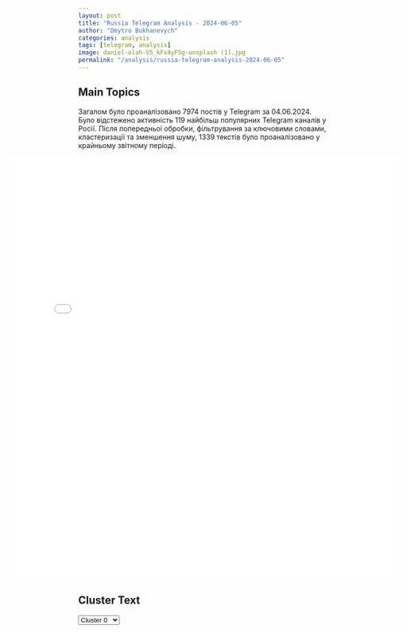 ```yaml
---
layout: post
title: "Russia Telegram Analysis - 2024-06-05"
author: "Dmytro Bukhanevych"
categories: analysis
tags: [telegram, analysis]
image: daniel-olah-VS_kFx4yF5g-unsplash (1).jpg
permalink: "/analysis/russia-telegram-analysis-2024-06-05"
---
```


<style>
    /* Adjusting iframe-container styles */
    .wide-iframe-container {
        width: calc(100% + 30vw);  /* Extending the width */
        margin-left: -15vw;       /* Negative margin to push to the left */
        overflow: hidden;         /* In case the iframe content spills over */
    }

    .wide-iframe-container iframe {
        width: 100%;  /* Making the iframe take the full width of its container */
        border: none; /* Removing any borders from the iframe */
    }

    /* Toggle mechanism */
    .hidden {
        display: none;
    }
    
    .show-content-target:checked + .show-content {
        display: block;
    }
</style>

<h2>Main Topics</h2>
<p>Загалом було проаналізовано 7974 постів у Telegram за 04.06.2024. Було відстежено активність 119 найбільш популярних Telegram каналів у Росії. Після попередньої обробки, фільтрування за ключовими словами, кластеризації та зменшення шуму, 1339 текстів було проаналізовано у крайньому звітному періоді.</p>
<!-- Embedding Main Plotly Visualization -->
<div class="wide-iframe-container">
    <iframe src="{{site.baseurl}}/visualizations/2024-06-05/fig_topics_time.html" height="850"></iframe>
</div>


<h2>Cluster Text</h2>

<!-- Dropdown to select a cluster -->
<select id="clusterSelector" onchange="displayClusterText()">
<option value="0">Cluster 0</option><option value="1">Cluster 1</option><option value="2">Cluster 2</option><option value="3">Cluster 3</option><option value="4">Cluster 4</option><option value="5">Cluster 5</option><option value="6">Cluster 6</option><option value="7">Cluster 7</option><option value="8">Cluster 8</option><option value="9">Cluster 9</option><option value="10">Cluster 10</option><option value="11">Cluster 11</option><option value="12">Cluster 12</option><option value="13">Cluster 13</option><option value="14">Cluster 14</option>
</select>

<!-- Display area for the selected cluster's text -->
<div id="clusterTextDisplay" class="hidden"></div>

<script type="text/javascript">
    var clusterDetails = {"0": "<b>Total Posts:</b> 126<br><b>Date:</b> 2024-06-04 17:45:32+00:00<br><b>Author:</b> rt_russian<br><b>Link:</b> https://t.me/s/rt_russian/203394<br><b>Subscribers:</b> 938579<br><b>Text:</b> \u0422\u0435\u043a\u0441\u0442: \u0421\u0435\u043a\u0440\u0435\u0442\u0430\u0440\u044c \u0421\u043e\u0432\u0431\u0435\u0437\u0430 \u0428\u043e\u0439\u0433\u0443 \u0431\u0443\u0434\u0435\u0442 \u043a\u043e\u043e\u0440\u0434\u0438\u043d\u0430\u0442\u043e\u0440\u043e\u043c \u0440\u0430\u0431\u043e\u0442\u044b \u0432 \u0441\u0444\u0435\u0440\u0435 \u041e\u041f\u041a \u2014 \u041f\u0443\u0442\u0438\u043d.\ud83d\udfe9 RT \u043d\u0430 \u0440\u0443\u0441\u0441\u043a\u043e\u043c. \u041f\u043e\u0434\u043f\u0438\u0448\u0438\u0441\u044c", "1": "<b>Total Posts:</b> 265<br><b>Date:</b> 2024-06-04 07:20:02+00:00<br><b>Author:</b> chtddd<br><b>Link:</b> https://t.me/s/chtddd/75506<br><b>Subscribers:</b> 454028<br><b>Text:</b> \u0422\u0435\u043a\u0441\u0442: \ud83e\udd26\u200d\u2642\ufe0f\u041c\u0430\u043a\u0430\u0440\u0435\u0432\u0438\u0447\u0430 \u043f\u0440\u043e\u0432\u0435\u0440\u044f\u044e\u0442 \u043d\u0430 \u00ab\u044d\u043a\u0441\u0442\u0440\u0435\u043c\u0438\u0437\u043c\u00bb \u043f\u043e\u0441\u043b\u0435 \u043f\u0440\u0430\u043d\u043a\u0430 \u0412\u043e\u0432\u0430\u043d\u0430 \u0438 \u041b\u0435\u043a\u0441\u0443\u0441\u0430. \u0421\u041a \u043d\u0430\u0447\u0430\u043b \u0434\u043e\u0441\u043b\u0435\u0434\u0441\u0442\u0432\u0435\u043d\u043d\u0443\u044e \u043f\u0440\u043e\u0432\u0435\u0440\u043a\u0443 \u043f\u043e \u0441\u0442\u0430\u0442\u044c\u0435 \u043e \u00ab\u043f\u0443\u0431\u043b\u0438\u0447\u043d\u044b\u0445 \u043f\u0440\u0438\u0437\u044b\u0432\u0430\u0445 \u043a \u044d\u043a\u0441\u0442\u0440\u0435\u043c\u0438\u0437\u043c\u0443\u00bb (\u0441\u0442. 280 \u0423\u041a), \u043f\u043e \u043a\u043e\u0442\u043e\u0440\u043e\u0439 \u0433\u0440\u043e\u0437\u0438\u0442 \u0434\u043e \u043f\u044f\u0442\u0438 \u043b\u0435\u0442 \u0442\u044e\u0440\u044c\u043c\u044b. \u0414\u043e\u043d\u043e\u0441 \u043d\u0430 \u041c\u0430\u043a\u0430\u0440\u0435\u0432\u0438\u0447\u0430 \u043d\u0430\u043a\u0430\u0442\u0430\u043b \u0433\u043b\u0430\u0432\u0430 \u00ab\u0412\u0435\u0442\u0435\u0440\u0430\u043d\u043e\u0432 \u0420\u043e\u0441\u0441\u0438\u0438\u00bb, \u0430 \u043f\u043e\u0432\u043e\u0434\u043e\u043c \u0441\u0442\u0430\u043b \u043f\u0440\u0430\u043d\u043a \u043f\u0440\u043e\u043a\u0440\u0435\u043c\u043b\u0451\u0432\u0441\u043a\u0438\u0445 \u0412\u043e\u0432\u0430\u043d\u0430 \u0438 \u041b\u0435\u043a\u0441\u0443\u0441\u0430. \u041e\u043d\u0438 \u043f\u043e\u0437\u0432\u043e\u043d\u0438\u043b\u0438 \u043b\u0438\u0434\u0435\u0440\u0443 \u00ab\u041c\u0430\u0448\u0438\u043d\u044b \u0432\u0440\u0435\u043c\u0435\u043d\u0438\u00bb \u043e\u0442 \u043b\u0438\u0446\u0430 \u0417\u0435\u043b\u0435\u043d\u0441\u043a\u043e\u0433\u043e. \u041c\u0443\u0437\u044b\u043a\u0430\u043d\u0442 \u0442\u0430\u043c \u043f\u043e\u043e\u0431\u0435\u0449\u0430\u043b \u0434\u0430\u0442\u044c \u043a\u043e\u043d\u0446\u0435\u0440\u0442 \u0432 \u041a\u0438\u0435\u0432\u0435, \u043f\u043e\u0436\u0435\u043b\u0430\u043b \u043f\u043e\u0431\u0435\u0434\u044b \u0423\u043a\u0440\u0430\u0438\u043d\u0435 \u0438 \u043e\u0442\u043c\u0435\u0442\u0438\u043b, \u0447\u0442\u043e \u0445\u043e\u0442\u044c \u0438 \u043d\u0435 \u0434\u043e\u043d\u0430\u0442\u0438\u0442 \u0412\u0421\u0423, \u043d\u043e \u043f\u043e\u043c\u043e\u0433\u0430\u0435\u0442 \u0443\u043a\u0440\u0430\u0438\u043d\u0446\u0430\u043c. \u0420\u0430\u043d\u0435\u0435 \u0434\u0435\u043f\u0443\u0442\u0430\u0442 \u041c\u0438\u043b\u043e\u043d\u043e\u0432 \u0432 \u044d\u0444\u0438\u0440\u0435 \u0444\u0435\u0434\u0435\u0440\u0430\u043b\u044c\u043d\u043e\u0433\u043e \u041d\u0422\u0412 \u043e\u0431\u0435\u0449\u0430\u043b \u043b\u0438\u0447\u043d\u043e \u00ab\u0443\u0431\u0438\u0442\u044c \u041c\u0430\u043a\u0430\u0440\u0435\u0432\u0438\u0447\u0430 \u043b\u0435\u0434\u043e\u0440\u0443\u0431\u043e\u043c\u00bb. \u0410\u0440\u0442\u0438\u0441\u0442 \u0441\u0435\u0439\u0447\u0430\u0441 \u043f\u043e\u0441\u0442\u043e\u044f\u043d\u043d\u043e \u0436\u0438\u0432\u0451\u0442 \u0432 \u0418\u0437\u0440\u0430\u0438\u043b\u0435.", "2": "<b>Total Posts:</b> 22<br><b>Date:</b> 2024-06-04 10:34:13+00:00<br><b>Author:</b> novosti_efir<br><b>Link:</b> https://t.me/s/novosti_efir/54524<br><b>Subscribers:</b> 3958684<br><b>Text:</b> \u0422\u0435\u043a\u0441\u0442: \u041d\u0410\u0422\u041e \u0441\u043e\u0437\u0434\u0430\u0435\u0442 \u043f\u043b\u0430\u043d \u043f\u0435\u0440\u0435\u0431\u0440\u043e\u0441\u043a\u0438 \u0432\u043e\u0439\u0441\u043a \u0421\u0428\u0410 \u043a \u0433\u0440\u0430\u043d\u0438\u0446\u0430\u043c \u0420\u043e\u0441\u0441\u0438\u0438 \u043d\u0430 \u0441\u043b\u0443\u0447\u0430\u0439 \u043a\u043e\u043d\u0444\u043b\u0438\u043a\u0442\u0430 \u0441 \u0420\u0424, \u2014 The Telegraph.\u0421\u043e\u0437\u0434\u0430\u0435\u0442\u0441\u044f \u043d\u0435\u0441\u043a\u043e\u043b\u044c\u043a\u043e \u0441\u0443\u0445\u043e\u043f\u0443\u0442\u043d\u044b\u0445 \u043a\u043e\u0440\u0438\u0434\u043e\u0440\u043e\u0432, \u043a\u043e\u0442\u043e\u0440\u044b\u0435 \u043f\u0440\u0438 \u043d\u0435\u043e\u0431\u0445\u043e\u0434\u0438\u043c\u043e\u0441\u0442\u0438 \u0437\u0430\u043c\u0435\u043d\u044f\u0442 \u043e\u0441\u043d\u043e\u0432\u043d\u043e\u0439, \u043f\u0440\u0435\u0434\u043f\u043e\u043b\u0430\u0433\u0430\u044e\u0449\u0438\u0439 \u0432\u044b\u0441\u0430\u0434\u043a\u0443 \u0430\u043c\u0435\u0440\u0438\u043a\u0430\u043d\u0441\u043a\u0438\u0445 \u0432\u043e\u0435\u043d\u043d\u044b\u0445 \u0432 \u043f\u043e\u0440\u0442\u0443 \u0420\u043e\u0442\u0442\u0435\u0440\u0434\u0430\u043c\u0430 \u0438 \u0438\u0445 \u043f\u0435\u0440\u0435\u0431\u0440\u043e\u0441\u043a\u0443 \u0432 \u041f\u043e\u043b\u044c\u0448\u0443 \u0447\u0435\u0440\u0435\u0437 \u0442\u0435\u0440\u0440\u0438\u0442\u043e\u0440\u0438\u044e \u041d\u0438\u0434\u0435\u0440\u043b\u0430\u043d\u0434\u043e\u0432 \u0438 \u0413\u0435\u0440\u043c\u0430\u043d\u0438\u0438 \u043f\u043e \u0436\u0435\u043b\u0435\u0437\u043d\u044b\u043c \u0434\u043e\u0440\u043e\u0433\u0430\u043c", "3": "<b>Total Posts:</b> 63<br><b>Date:</b> 2024-06-04 05:53:55+00:00<br><b>Author:</b> zhest_belgorod<br><b>Link:</b> https://t.me/s/zhest_belgorod/45261<br><b>Subscribers:</b> 683091<br><b>Text:</b> \u0422\u0435\u043a\u0441\u0442: \u2757\ufe0f\u0412 \u0441\u0435\u043b\u0435 \u042f\u0441\u043d\u044b\u0435 \u0417\u043e\u0440\u0438 \u0411\u0435\u043b\u0433\u043e\u0440\u043e\u0434\u0441\u043a\u043e\u0433\u043e \u0440\u0430\u0439\u043e\u043d\u0430 \u0412\u0421\u0423 \u0430\u0442\u0430\u043a\u043e\u0432\u0430\u043b\u0438 \u0441 \u043f\u043e\u043c\u043e\u0449\u044c\u044e \u0434\u0440\u043e\u043d\u0430-\u043a\u0430\u043c\u0438\u043a\u0430\u0434\u0437\u0435 \u043b\u0435\u0433\u043a\u043e\u0432\u043e\u0439 \u0430\u0432\u0442\u043e\u043c\u043e\u0431\u0438\u043b\u044c. \u00ab\u041f\u043e\u0441\u0442\u0440\u0430\u0434\u0430\u0432\u0448\u0438\u0445 \u043d\u0435\u0442, \u0432\u043e\u0434\u0438\u0442\u0435\u043b\u044f \u0432 \u043c\u043e\u043c\u0435\u043d\u0442 \u0430\u0442\u0430\u043a\u0438 \u0432\u043d\u0443\u0442\u0440\u0438 \u043d\u0435 \u0431\u044b\u043b\u043e. \u0412 \u0440\u0435\u0437\u0443\u043b\u044c\u0442\u0430\u0442\u0435 \u0432\u0437\u0440\u044b\u0432\u0430 \u0443 \u0442\u0440\u0430\u043d\u0441\u043f\u043e\u0440\u0442\u043d\u043e\u0433\u043e \u0441\u0440\u0435\u0434\u0441\u0442\u0432\u0430 \u0441\u0438\u043b\u044c\u043d\u043e \u043f\u043e\u0432\u0440\u0435\u0436\u0434\u0435\u043d\u0430 \u043f\u0435\u0440\u0435\u0434\u043d\u044f\u044f \u0447\u0430\u0441\u0442\u044c\u00bb, \u2014 \u0441\u043e\u043e\u0431\u0449\u0438\u043b \u0433\u0443\u0431\u0435\u0440\u043d\u0430\u0442\u043e\u0440.\ud83d\udd25 \u0416\u0435\u0441\u0442\u044c \u0411\u0435\u043b\u0433\u043e\u0440\u043e\u0434 - \u043f\u043e\u0434\u043f\u0438\u0441\u0430\u0442\u044c\u0441\u044f", "4": "<b>Total Posts:</b> 24<br><b>Date:</b> 2024-06-04 16:08:06+00:00<br><b>Author:</b> bbbreaking<br><b>Link:</b> https://t.me/s/bbbreaking/183146<br><b>Subscribers:</b> 1741712<br><b>Text:</b> \u0422\u0435\u043a\u0441\u0442: \u26a1\ufe0f\u0411\u0430\u0439\u0434\u0435\u043d \u0432\u0432\u043e\u0434\u0438\u0442 \u0437\u0430\u043f\u0440\u0435\u0442 \u043d\u0430 \u043f\u043e\u043b\u0443\u0447\u0435\u043d\u0438\u0435 \u043f\u043e\u043b\u0438\u0442\u0438\u0447\u0435\u0441\u043a\u043e\u0433\u043e \u0443\u0431\u0435\u0436\u0438\u0449\u0430 \u0432 \u0421\u0428\u0410 \u0434\u043b\u044f \u043c\u0438\u0433\u0440\u0430\u043d\u0442\u043e\u0432, \u043d\u0435\u0437\u0430\u043a\u043e\u043d\u043d\u043e \u043f\u0435\u0440\u0435\u0441\u0435\u043a\u0430\u044e\u0449\u0438\u0445 \u0433\u0440\u0430\u043d\u0438\u0446\u0443 \u0441 \u041c\u0435\u043a\u0441\u0438\u043a\u043e\u0439 \u2014 \u0437\u0430\u044f\u0432\u043b\u0435\u043d\u0438\u0435 \u0411\u0435\u043b\u043e\u0433\u043e \u0434\u043e\u043c\u0430", "5": "<b>Total Posts:</b> 333<br><b>Date:</b> 2024-06-04 20:04:01+00:00<br><b>Author:</b> mod_russia<br><b>Link:</b> https://t.me/s/mod_russia/39413<br><b>Subscribers:</b> 559739<br><b>Text:</b> \u0422\u0435\u043a\u0441\u0442: \ud83d\uddd3 \u0413\u043b\u0430\u0432\u043d\u043e\u0435 \u0437\u0430 \u0434\u0435\u043d\u044c\u25ab\ufe0f \u0420\u043e\u0441\u0441\u0438\u0439\u0441\u043a\u0438\u0435 \u0432\u043e\u0439\u0441\u043a\u0430 \u043f\u0440\u043e\u0434\u043e\u043b\u0436\u0430\u044e\u0442 \u0437\u0430\u043d\u0438\u043c\u0430\u0442\u044c \u0431\u043e\u043b\u0435\u0435 \u0432\u044b\u0433\u043e\u0434\u043d\u044b\u0435 \u0440\u0443\u0431\u0435\u0436\u0438 \u0438 \u043f\u0440\u043e\u0434\u0432\u0438\u0433\u0430\u0442\u044c\u0441\u044f \u0432 \u0433\u043b\u0443\u0431\u0438\u043d\u0443 \u043e\u0431\u043e\u0440\u043e\u043d\u044b \u043f\u0440\u043e\u0442\u0438\u0432\u043d\u0438\u043a\u0430. \u0417\u0430 \u0441\u0443\u0442\u043a\u0438 \u0412\u0421\u0423 \u043f\u043e\u0442\u0435\u0440\u044f\u043b\u0438 \u0432 \u0441\u043e\u0432\u043e\u043a\u0443\u043f\u043d\u043e\u0441\u0442\u0438 \u0434\u043e 1550 \u0432\u043e\u0435\u043d\u043d\u043e\u0441\u043b\u0443\u0436\u0430\u0449\u0438\u0445.\u25ab\ufe0f \u0412\u043e\u0435\u043d\u043d\u043e\u0441\u043b\u0443\u0436\u0430\u0449\u0438\u043c\u0438 \u0433\u0440\u0443\u043f\u043f\u0438\u0440\u043e\u0432\u043a\u0438 \u0432\u043e\u0439\u0441\u043a \u00ab\u0414\u043d\u0435\u043f\u0440\u00bb \u0441\u0431\u0438\u0442 \u0448\u0442\u0443\u0440\u043c\u043e\u0432\u0438\u043a \u0421\u0443-25 \u0432\u043e\u0437\u0434\u0443\u0448\u043d\u044b\u0445 \u0441\u0438\u043b \u0423\u043a\u0440\u0430\u0438\u043d\u044b. \u25ab\ufe0f \u041f\u0440\u0435\u0441\u0435\u0447\u0435\u043d\u044b \u043f\u043e\u043f\u044b\u0442\u043a\u0438 \u043a\u0438\u0435\u0432\u0441\u043a\u043e\u0433\u043e \u0440\u0435\u0436\u0438\u043c\u0430 \u0441\u043e\u0432\u0435\u0440\u0448\u0438\u0442\u044c \u0442\u0435\u0440\u0440\u043e\u0440\u0438\u0441\u0442\u0438\u0447\u0435\u0441\u043a\u0438\u0435 \u0430\u0442\u0430\u043a\u0438 \u043f\u043e \u043e\u0431\u044a\u0435\u043a\u0442\u0430\u043c \u043d\u0430 \u0442\u0435\u0440\u0440\u0438\u0442\u043e\u0440\u0438\u0438 \u0420\u043e\u0441\u0441\u0438\u0439\u0441\u043a\u043e\u0439 \u0424\u0435\u0434\u0435\u0440\u0430\u0446\u0438\u0438. \u25ab\ufe0f \u0420\u043e\u0441\u0441\u0438\u0439\u0441\u043a\u0438\u0435 \u0431\u043e\u0439\u0446\u044b \u0432\u043f\u0435\u0440\u0432\u044b\u0435 \u043f\u0440\u0438\u043c\u0435\u043d\u0438\u043b\u0438 \u043a\u043e\u043c\u043f\u043b\u0435\u043a\u0441-\u043a\u0430\u043c\u0438\u043a\u0430\u0434\u0437\u0435 \u00ab\u041b\u044f\u0433\u0443\u0448\u043a\u0430\u00bb \u043d\u0430 \u0410\u0432\u0434\u0435\u0435\u0432\u0441\u043a\u043e\u043c \u043d\u0430\u043f\u0440\u0430\u0432\u043b\u0435\u043d\u0438\u0438. \u25ab\ufe0f \u041e\u043f\u0443\u0431\u043b\u0438\u043a\u043e\u0432\u0430\u043d\u044b \u043a\u0430\u0434\u0440\u044b \u0431\u043e\u0435\u0432\u043e\u0439 \u0440\u0430\u0431\u043e\u0442\u044b \u044d\u043a\u0438\u043f\u0430\u0436\u0435\u0439 \u0421\u0443-34 \u0438 \u0411\u041c\u041f-3, \u0440\u0430\u0441\u0447\u0435\u0442\u043e\u0432 \u0431\u0435\u0440\u0435\u0433\u043e\u0432\u043e\u0433\u043e \u0440\u0430\u043a\u0435\u0442\u043d\u043e\u0433\u043e \u043a\u043e\u043c\u043f\u043b\u0435\u043a\u0441\u0430 \u00ab\u0411\u0430\u0441\u0442\u0438\u043e\u043d\u00bb, \u0417\u0420\u041a \u00ab\u0422\u043e\u0440-\u041c2\u00bb, \u0420\u0421\u0417\u041e \u00ab\u0413\u0440\u0430\u0434\u00bb, \u0437\u0435\u043d\u0438\u0442\u043d\u044b\u0445 \u0443\u0441\u0442\u0430\u043d\u043e\u0432\u043e\u043a \u0417\u0423-23-2, \u0430 \u0442\u0430\u043a\u0436\u0435 \u043e\u0440\u0443\u0434\u0438\u0439 \u00ab\u0413\u0438\u0430\u0446\u0438\u043d\u0442-\u0421\u00bb.\u25ab\ufe0f \u0420\u043e\u0441\u0441\u0438\u0439\u0441\u043a\u0438\u0435 \u0432\u043e\u0435\u043d\u043d\u043e\u0441\u043b\u0443\u0436\u0430\u0449\u0438\u0435 \u044d\u0432\u0430\u043a\u0443\u0438\u0440\u043e\u0432\u0430\u043b\u0438 \u0442\u0440\u043e\u0438\u0445 \u0436\u0438\u0442\u0435\u043b\u0435\u0439 \u0425\u0430\u0440\u044c\u043a\u043e\u0432\u0441\u043a\u043e\u0439 \u043e\u0431\u043b\u0430\u0441\u0442\u0438 \u0438\u0437-\u043f\u043e\u0434 \u043e\u0431\u0441\u0442\u0440\u0435\u043b\u043e\u0432 \u0443\u043a\u0440\u0430\u0438\u043d\u0441\u043a\u0438\u0445 \u043d\u0430\u0446\u0438\u043e\u043d\u0430\u043b\u0438\u0441\u0442\u043e\u0432. \ud83d\udcaa \u041d\u0430\u0448\u0435 \u0434\u0435\u043b\u043e \u043f\u0440\u0430\u0432\u043e\u0435. \u041f\u043e\u0431\u0435\u0434\u0430 \u0431\u0443\u0434\u0435\u0442 \u0437\u0430 \u043d\u0430\u043c\u0438!     #\u0418\u0442\u043e\u0433\u0438\u0414\u043d\u044f\ud83d\udd39 \u041c\u0438\u043d\u043e\u0431\u043e\u0440\u043e\u043d\u044b \u0420\u043e\u0441\u0441\u0438\u0438", "6": "<b>Total Posts:</b> 32<br><b>Date:</b> 2024-06-04 13:36:21+00:00<br><b>Author:</b> chtddd<br><b>Link:</b> https://t.me/s/chtddd/75522<br><b>Subscribers:</b> 454028<br><b>Text:</b> \u0422\u0435\u043a\u0441\u0442: \ud83d\ude44\u0412 \u0413\u0440\u0443\u0437\u0438\u0438 \u0445\u043e\u0442\u044f\u0442 \u0437\u0430\u043f\u0440\u0435\u0442\u0438\u0442\u044c \u00ab\u043f\u0440\u043e\u043f\u0430\u0433\u0430\u043d\u0434\u0443 \u041b\u0413\u0411\u0422\u00bb\u041f\u043e\u0441\u043b\u0435 \u0437\u0430\u043a\u043e\u043d\u0430 \u043e\u0431 \u00ab\u0438\u043d\u043e\u0430\u0433\u0435\u043d\u0442\u0430\u0445\u00bb \u043f\u0440\u0430\u0432\u044f\u0449\u0430\u044f \u043f\u0430\u0440\u0442\u0438\u044f \u00ab\u0413\u0440\u0443\u0437\u0438\u043d\u0441\u043a\u0430\u044f \u043c\u0435\u0447\u0442\u0430\u00bb \u043f\u0440\u043e\u0434\u043e\u043b\u0436\u0430\u0435\u0442 \u043a\u043e\u043f\u0438\u0440\u043e\u0432\u0430\u0442\u044c \u0440\u0435\u043f\u0440\u0435\u0441\u0441\u0438\u0432\u043d\u043e\u0435 \u0437\u0430\u043a\u043e\u043d\u043e\u0434\u0430\u0442\u0435\u043b\u044c\u0441\u0442\u0432\u043e \u0420\u0424. \u0412 \u043f\u0430\u0440\u043b\u0430\u043c\u0435\u043d\u0442 \u0441\u0442\u0440\u0430\u043d\u044b \u0432\u043d\u0435\u0441\u0435\u043d\u044b 19 \u0437\u0430\u043a\u043e\u043d\u043e\u043f\u0440\u043e\u0435\u043a\u0442\u043e\u0432, \u043d\u0430\u043f\u0440\u0430\u0432\u043b\u0435\u043d\u043d\u044b\u0435 \u043f\u0440\u043e\u0442\u0438\u0432 \u041b\u0413\u0411\u0422-\u043b\u044e\u0434\u0435\u0439, \u0441\u043e\u043e\u0431\u0449\u0438\u043b \u0441\u043f\u0438\u043a\u0435\u0440 \u0428\u0430\u043b\u0432\u0430 \u041f\u0430\u043f\u0443\u0430\u0448\u0432\u0438\u043b\u0438.\u041e\u043d\u0438 \u043f\u0440\u0435\u0434\u043f\u043e\u043b\u0430\u0433\u0430\u044e\u0442 \u0437\u0430\u043f\u0440\u0435\u0442 \u00ab\u043f\u0440\u043e\u043f\u0430\u0433\u0430\u043d\u0434\u044b \u043e\u0434\u043d\u043e\u043f\u043e\u043b\u044b\u0445 \u043e\u0442\u043d\u043e\u0448\u0435\u043d\u0438\u0439 \u0438 \u0438\u043d\u0446\u0435\u0441\u0442\u0430\u00bb, \u043f\u0440\u043e\u0432\u0435\u0434\u0435\u043d\u0438\u0435 \u041b\u0413\u0411\u0422-\u043c\u0430\u0440\u0448\u0435\u0439, \u0440\u0435\u0433\u0438\u0441\u0442\u0440\u0430\u0446\u0438\u044e \u043e\u0434\u043d\u043e\u043f\u043e\u043b\u044b\u0445 \u0431\u0440\u0430\u043a\u043e\u0432, \u0443\u0441\u044b\u043d\u043e\u0432\u043b\u0435\u043d\u0438\u0435 \u0434\u0435\u0442\u0435\u0439 \u043e\u0434\u043d\u043e\u043f\u043e\u043b\u044b\u043c\u0438 \u043f\u0430\u0440\u0430\u043c\u0438 \u0438 \u043e\u043f\u0435\u0440\u0430\u0446\u0438\u0438 \u043f\u043e \u0441\u043c\u0435\u043d\u0435 \u043f\u043e\u043b\u0430.\u041a\u0430\u0440\u0442\u0438\u043d\u043a\u0430: \u041b\u0435\u043d\u0442\u0430\u0447", "7": "<b>Total Posts:</b> 17<br><b>Date:</b> 2024-06-04 12:44:41+00:00<br><b>Author:</b> ostashkonews<br><b>Link:</b> https://t.me/s/OstashkoNews/138555<br><b>Subscribers:</b> 390404<br><b>Text:</b> \u0422\u0435\u043a\u0441\u0442: \ud83d\udc54 \u0411\u0430\u0439\u0434\u0435\u043d \u0434\u043e\u043f\u0443\u0441\u0442\u0438\u043b \u043f\u0440\u0438\u0432\u043b\u0435\u0447\u0435\u043d\u0438\u0435 \u0430\u043c\u0435\u0440\u0438\u043a\u0430\u043d\u0441\u043a\u0438\u0445 \u0432\u043e\u0435\u043d\u043d\u044b\u0445 \u043d\u0430 \u0422\u0430\u0439\u0432\u0430\u043d\u044c, \u0435\u0441\u043b\u0438 \u041a\u0438\u0442\u0430\u0439 \u043f\u0440\u0438\u043c\u0435\u043d\u0438\u0442 \u0441\u0438\u043b\u0443 \u043d\u0430 \u043e\u0441\u0442\u0440\u043e\u0432\u0435", "8": "<b>Total Posts:</b> 29<br><b>Date:</b> 2024-06-04 06:35:04+00:00<br><b>Author:</b> solovievlive<br><b>Link:</b> https://t.me/s/SolovievLive/261745<br><b>Subscribers:</b> 1337564<br><b>Text:</b> \u0422\u0435\u043a\u0441\u0442: \u00a9\ufe0f\u0417\u0435\u043b\u0435\u043d\u0441\u043a\u0438\u0439* \u0441 \u0435\u0433\u043e \u0437\u0430\u043f\u0430\u0434\u043d\u044b\u043c\u0438 \"\u0434\u0440\u0443\u0437\u044c\u044f\u043c\u0438\" \u043b\u0438\u0447\u043d\u043e \u043e\u0431\u0437\u0432\u0430\u043d\u0438\u0432\u0430\u043b\u0438 \u0438 \u0443\u043f\u0440\u0430\u0448\u0438\u0432\u0430\u043b\u0438 \u043b\u0438\u0434\u0435\u0440\u043e\u0432 \u0441\u0442\u0440\u0430\u043d \u0421\u041d\u0413 \u043f\u0440\u0438\u0435\u0445\u0430\u0442\u044c \u043d\u0430 \u043a\u043e\u043d\u0444\u0435\u0440\u0435\u043d\u0446\u0438\u044e \u0432 \u0428\u0432\u0435\u0439\u0446\u0430\u0440\u0438\u044e, \u043d\u043e \u0432\u0441\u0435 \u043e\u0442\u043a\u0430\u0437\u0430\u043b\u0438\u0441\u044c.\u0411\u043b\u0438\u0436\u0430\u0439\u0448\u0438\u0435 \u0441\u043e\u044e\u0437\u043d\u0438\u043a\u0438 \u0438 \u0434\u0440\u0443\u0437\u044c\u044f \u0420\u043e\u0441\u0441\u0438\u0438 \u0438\u0437 \u0421\u041d\u0413 \u043f\u0440\u0435\u043a\u0440\u0430\u0441\u043d\u043e \u043f\u043e\u043d\u0438\u043c\u0430\u044e\u0442 \u0441\u0443\u0442\u044c \u0434\u0430\u043d\u043d\u043e\u0439 \u043a\u043e\u043d\u0444\u0435\u0440\u0435\u043d\u0446\u0438\u0438 \u2014 \u043a \u043c\u0438\u0440\u0443 \u043e\u043d\u0430 \u043d\u0435 \u0438\u043c\u0435\u0435\u0442 \u043d\u0438\u043a\u0430\u043a\u043e\u0433\u043e \u043e\u0442\u043d\u043e\u0448\u0435\u043d\u0438\u044f.\u0417\u0430\u043c\u0433\u043b\u0430\u0432\u044b \u041c\u0418\u0414 \u0420\u0424 \u041c\u0438\u0445\u0430\u0438\u043b \u0413\u0430\u043b\u0443\u0437\u0438\u043d.*\u0431\u044b\u0432\u0448\u0438\u0439 \u043f\u0440\u0435\u0437\u0438\u0434\u0435\u043d\u0442 \u0423\u043a\u0440\u0430\u0438\u043d\u044b, \u043f\u0440\u0438\u0437\u043d\u0430\u043d \u043d\u0435\u043b\u0435\u0433\u0438\u0442\u0438\u043c\u043d\u044b\u043c \u0433\u043b\u0430\u0432\u043e\u0439 \u0433\u043e\u0441\u0443\u0434\u0430\u0440\u0441\u0442\u0432\u0430", "9": "<b>Total Posts:</b> 77<br><b>Date:</b> 2024-06-04 17:44:19+00:00<br><b>Author:</b> aleksandrsemchenko<br><b>Link:</b> https://t.me/s/AleksandrSemchenko/40707<br><b>Subscribers:</b> 322589<br><b>Text:</b> \u0422\u0435\u043a\u0441\u0442: \u0421\u0432\u043e\u0434\u043a\u0430 \u0441 \u0444\u0440\u043e\u043d\u0442\u0430 \u0437\u0430 4 \u043c\u0430\u044f\ud83d\udd3a\u0411\u043e\u0438 \u0432 \u0441\u0435\u043b\u0435 \u0421\u0442\u0430\u0440\u0438\u0446\u0430. \u041f\u043e\u0434 \u043a\u043e\u043d\u0442\u0440\u043e\u043b\u044c \u0440\u043e\u0441\u0441\u0438\u0439\u0441\u043a\u043e\u0439 \u0430\u0440\u043c\u0438\u0438 \u043f\u0435\u0440\u0435\u0448\u0451\u043b \u0446\u0435\u043d\u0442\u0440 \u0441\u0435\u043b\u0430. \u0422\u0430\u043a\u0436\u0435 \u0432\u0437\u044f\u0442\u044b \u043f\u043e\u0434 \u043a\u043e\u043d\u0442\u0440\u043e\u043b\u044c \u043d\u0435\u0441\u043a\u043e\u043b\u044c\u043a\u043e \u043b\u0435\u0441\u043e\u043f\u043e\u043b\u043e\u0441 \u0432 \u043e\u043a\u0440\u0435\u0441\u0442\u043d\u043e\u0441\u0442\u044f\u0445 \u0421\u0442\u0430\u0440\u0438\u0446\u044b.\ud83d\udd3a\u0412\u043e\u043b\u0447\u0430\u043d\u0441\u043a - \u0440\u043e\u0441\u0441\u0438\u0439\u0441\u043a\u0438\u0435 \u0432\u043e\u0439\u0441\u043a\u0430 \u043f\u0440\u043e\u0434\u0432\u0438\u043d\u0443\u043b\u0438\u0441\u044c \u043f\u043e \u0443\u043b \u0414\u0443\u0445\u043e\u0432\u043d\u043e\u0439. \u041f\u043e\u0434\u0440\u0430\u0437\u0434\u0435\u043b\u0435\u043d\u0438\u044f \u0442\u0435\u0440\u0440\u043e\u0440\u0438\u0441\u0442\u043e\u0432, \u043a\u043e\u0442\u043e\u0440\u044b\u0435 \u0432\u0447\u0435\u0440\u0430 \u043f\u044b\u0442\u0430\u043b\u0438\u0441\u044c \u0430\u0442\u0430\u043a\u043e\u0432\u0430\u0442\u044c \u043d\u0430 \u0441\u0435\u0432\u0435\u0440\u043d\u043e\u043c \u0431\u0435\u0440\u0435\u0433\u0443, \u0447\u0430\u0441\u0442\u0438\u0447\u043d\u043e \u0443\u043d\u0438\u0447\u0442\u043e\u0436\u0435\u043d\u044b, \u0447\u0430\u0441\u0442\u0438\u0447\u043d\u043e \u0440\u0430\u0441\u0441\u0435\u044f\u043d\u044b. \u0415\u0441\u0442\u044c \u043f\u043b\u0435\u043d\u043d\u044b\u0435.\ud83d\udd3a\u0412\u0421\u0423 \u043f\u043e\u0434 \u0443\u0434\u0430\u0440\u0430\u043c\u0438 \u0440\u043e\u0441\u0441\u0438\u0439\u0441\u043a\u0438\u0445 \u0432\u043e\u0439\u0441\u043a \u043e\u0442\u0441\u0442\u0443\u043f\u0438\u043b\u0438 \u043a \u0432\u043e\u0441\u0442\u043e\u0447\u043d\u044b\u043c \u043e\u043a\u0440\u0430\u0438\u043d\u0430\u043c \u0441\u0435\u043b\u0430 \u0420\u0430\u0437\u0434\u043e\u043b\u043e\u0432\u043a\u0430 (\u0441\u0435\u0432\u0435\u0440\u043d\u0435\u0435 \u0410\u0440\u0442\u0451\u043c\u043e\u0432\u0441\u043a\u0430).\ud83d\udd3a\u041d\u0430 \u041a\u0440\u0430\u0441\u043d\u043e\u0430\u0440\u043c\u0435\u0439\u0441\u043a\u043e\u043c \u043d\u0430\u043f\u0440\u0430\u0432\u043b\u0435\u043d\u0438\u0438 \u0430\u0440\u043c\u0438\u044f \u0420\u043e\u0441\u0441\u0438\u0438 \u0432\u044b\u0448\u043b\u0430 \u043d\u0430 \u0432\u043e\u0441\u0442\u043e\u0447\u043d\u044b\u0435 \u043e\u043a\u0440\u0430\u0438\u043d\u044b \u0441\u0435\u043b\u0430 \u0421\u043e\u043a\u043e\u043b.\u0420\u043e\u0441\u0441\u0438\u044f \u043f\u0440\u043e\u0432\u0435\u043b\u0430 \u0441\u0435\u0440\u0438\u044e \u0443\u0441\u043f\u0435\u0448\u043d\u044b\u0445 \u0430\u0442\u0430\u043a \u043f\u0440\u0438 \u043f\u043e\u043c\u043e\u0449\u0438 \u0431\u0440\u043e\u043d\u0435\u0442\u0435\u0445\u043d\u0438\u043a\u0438 \u0432 \u0440\u0430\u0439\u043e\u043d\u0435 \u041f\u0430\u0440\u0430\u0441\u043a\u043e\u0432\u0438\u0435\u0432\u043a\u0438 \u043d\u0430 \u041a\u0443\u0440\u0430\u0445\u043e\u0432\u0441\u043a\u043e\u043c \u043d\u0430\u043f\u0440\u0430\u0432\u043b\u0435\u043d\u0438\u0438. \u0412\u0421\u0423 \u0432\u044b\u0432\u0435\u043b\u0438 \u0441\u0432\u043e\u0439 \u0433\u0430\u0440\u043d\u0438\u0437\u043e\u043d \u0432  \u0441\u0435\u043b\u043e \u041a\u043e\u043d\u0441\u0442\u0430\u043d\u0442\u0438\u043d\u043e\u0432\u043a\u0430.\ud83d\udd3a\u0414\u043d\u0435\u043f\u0440\u043e\u043f\u0435\u0442\u0440\u043e\u0432\u0441\u043a \u0443\u0442\u0440\u043e\u043c \u043f\u0440\u0438\u043d\u044f\u043b \u0434\u0432\u0435 \u0440\u0430\u043a\u0435\u0442\u044b \u0418\u0441\u043a\u0430\u043d\u0434\u0435\u0440-\u041c. \u0423\u043d\u0438\u0447\u0442\u043e\u0436\u0435\u043d\u0430 \u0441\u0442\u043e\u044f\u043d\u043a\u0430 \u0431\u0440\u043e\u043d\u0435\u0442\u0435\u0445\u043d\u0438\u043a\u0438.\ud83d\ude80https://rutube.ru/video/d66591b1bcf03f4bc96ce2a0cd2f02b1/?r=a", "10": "<b>Total Posts:</b> 16<br><b>Date:</b> 2024-06-04 10:33:13+00:00<br><b>Author:</b> ru2ch<br><b>Link:</b> https://t.me/s/ru2ch/113928<br><b>Subscribers:</b> 509782<br><b>Text:</b> \u0422\u0435\u043a\u0441\u0442: \u2757\ufe0f\u041f\u0443\u0442\u0438\u043d \u043f\u0440\u0435\u0434\u043b\u043e\u0436\u0438\u043b \u0432\u0438\u0446\u0435-\u0441\u043f\u0438\u043a\u0435\u0440\u0443 \u0421\u043e\u0432\u0444\u0435\u0434\u0430 \u0410\u043d\u0434\u0440\u0435\u044e \u0422\u0443\u0440\u0447\u0430\u043a\u0443 \u0432\u043e\u0437\u0433\u043b\u0430\u0432\u0438\u0442\u044c \u0440\u0435\u0441\u043f\u0443\u0431\u043b\u0438\u043a\u0443 \u0410\u043b\u0442\u0430\u0439", "11": "<b>Total Posts:</b> 22<br><b>Date:</b> 2024-06-04 14:05:08+00:00<br><b>Author:</b> bbcrussian<br><b>Link:</b> https://t.me/s/bbcrussian/66038<br><b>Subscribers:</b> 385533<br><b>Text:</b> \u0422\u0435\u043a\u0441\u0442: \u0410\u043c\u0435\u0440\u0438\u043a\u0430\u043d\u0441\u043a\u0438\u0439 \u043f\u0440\u0435\u0437\u0438\u0434\u0435\u043d\u0442 \u0414\u0436\u043e \u0411\u0430\u0439\u0434\u0435\u043d \u043f\u0440\u0435\u0434\u0441\u0442\u0430\u0432\u0438\u043b \u043d\u043e\u0432\u044b\u0439 \u043c\u0438\u0440\u043d\u044b\u0439 \u043f\u043b\u0430\u043d \u043f\u0440\u0435\u043a\u0440\u0430\u0449\u0435\u043d\u0438\u044f \u043e\u0433\u043d\u044f \u0432 \u0413\u0430\u0437\u0435. \u041f\u0440\u0435\u043c\u044c\u0435\u0440 \u0418\u0437\u0440\u0430\u0438\u043b\u044f \u0437\u0430\u044f\u0432\u0438\u043b, \u0447\u0442\u043e \u0435\u0433\u043e \u0441\u0442\u0440\u0430\u043d\u0430 \u0433\u043e\u0442\u043e\u0432\u0430 \u043f\u0440\u0438\u043e\u0441\u0442\u0430\u043d\u043e\u0432\u0438\u0442\u044c \u0431\u043e\u0435\u0432\u044b\u0435 \u0434\u0435\u0439\u0441\u0442\u0432\u0438\u044f \u0434\u043b\u044f \u043e\u0441\u0432\u043e\u0431\u043e\u0436\u0434\u0435\u043d\u0438\u044f \u0438\u0437\u0440\u0430\u0438\u043b\u044c\u0441\u043a\u0438\u0445 \u0437\u0430\u043b\u043e\u0436\u043d\u0438\u043a\u043e\u0432. \u041c\u043e\u0436\u0435\u0442 \u043b\u0438 \u043f\u0440\u0435\u043a\u0440\u0430\u0449\u0435\u043d\u0438\u0435 \u043e\u0433\u043d\u044f \u043f\u0440\u043e\u0438\u0437\u043e\u0439\u0442\u0438 \u0438 \u043f\u0435\u0440\u0435\u0440\u0430\u0441\u0442\u0438 \u0432 \u0434\u043e\u043b\u0433\u043e\u0441\u0440\u043e\u0447\u043d\u044b\u0439 \u043c\u0438\u0440? \u0416\u0434\u0430\u0442\u044c \u043b\u0438 \u0432\u043d\u0443\u0442\u0440\u0438\u043f\u043e\u043b\u0438\u0442\u0438\u0447\u0435\u0441\u043a\u043e\u0433\u043e \u043a\u0440\u0438\u0437\u0438\u0441\u0430 \u0432 \u0418\u0437\u0440\u0430\u0438\u043b\u0435 \u0438 \u0447\u0442\u043e \u0431\u0443\u0434\u0435\u0442 \u0441 \u0413\u0430\u0437\u043e\u0439? \u041e\u0431\u043e \u0432\u0441\u0435\u043c \u044d\u0442\u043e\u043c \u0440\u0430\u0441\u0441\u043a\u0430\u0437\u044b\u0432\u0430\u0435\u0442 \u0438\u0437\u0440\u0430\u0438\u043b\u044c\u0441\u043a\u0430\u044f \u0436\u0443\u0440\u043d\u0430\u043b\u0438\u0441\u0442\u043a\u0430, \u0430\u0432\u0442\u043e\u0440 \u0442\u0435\u043b\u0435\u0433\u0440\u0430\u043c-\u043a\u0430\u043d\u0430\u043b\u0430 \u00ab\u0424\u0430\u043b\u0430\u0444\u0435\u043b\u044c\u043d\u0430\u044f\u00bb \u041c\u0430\u0440\u0438\u0430\u043d\u043d\u0430 \u0411\u0435\u043b\u0435\u043d\u044c\u043a\u0430\u044f (\u0432 \u0420\u0424 \u043e\u0431\u044a\u044f\u0432\u043b\u0435\u043d\u0430 \u00ab\u0438\u043d\u043e\u0430\u0433\u0435\u043d\u0442\u043e\u043c\u00bb).\ud83c\udfa7\u0421\u043b\u0443\u0448\u0430\u0439\u0442\u0435 \u043f\u043e\u0434\u043a\u0430\u0441\u0442 \u00ab\u0427\u0442\u043e \u044d\u0442\u043e \u0431\u044b\u043b\u043e?\u00bb\u041d\u0430 \u043d\u0430\u0448\u0435\u043c \u0441\u0430\u0439\u0442\u0435\u041d\u0430 \u0432\u0430\u0448\u0435\u0439 \u043b\u044e\u0431\u0438\u043c\u043e\u0439 \u043f\u043b\u0430\u0442\u0444\u043e\u0440\u043c\u0435", "12": "<b>Total Posts:</b> 77<br><b>Date:</b> 2024-06-04 14:05:51+00:00<br><b>Author:</b> dimsmirnov175<br><b>Link:</b> https://t.me/s/dimsmirnov175/72344<br><b>Subscribers:</b> 342261<br><b>Text:</b> \u0422\u0435\u043a\u0441\u0442: \u00ab\u041c\u044b \u2014 \u043c\u0438\u0440\u043e\u0432\u0430\u044f \u0434\u0435\u0440\u0436\u0430\u0432\u0430\u00bb. \u041a\u0430\u043a \u0440\u0443\u043a\u043e\u0432\u043e\u0434\u0438\u0442 \u0414\u0436\u043e \u0411\u0430\u0439\u0434\u0435\u043d\u00bb: \u0411\u0430\u0439\u0434\u0435\u043d \u0432 \u0438\u043d\u0442\u0435\u0440\u0432\u044c\u044e \u0440\u0430\u0441\u0441\u043a\u0430\u0437\u0430\u043b \u043e \u043f\u0435\u0440\u0441\u043f\u0435\u043a\u0442\u0438\u0432\u0430\u0445 \u0423\u043a\u0440\u0430\u0438\u043d\u044b \u2013 \u0432 \u041d\u0410\u0422\u041e \u0435\u0435 \u043d\u0435 \u0432\u043e\u0437\u044c\u043c\u0443\u0442, \u043d\u043e \u043e\u0440\u0443\u0436\u0438\u0435 \u043f\u043e\u0441\u0442\u0430\u0432\u043b\u044f\u0442\u044c \u043f\u0440\u043e\u0434\u043e\u043b\u0436\u0430\u0442. \u00ab\u041f\u0440\u0435\u0434\u043b\u043e\u0436\u0435\u043d\u0438\u0435 \u041c\u043e\u0441\u043a\u0432\u044b \u0437\u0430\u0432\u0435\u0440\u0448\u0438\u0442\u044c \u043a\u043e\u043d\u0444\u043b\u0438\u043a\u0442 \u043d\u0430 \u0423\u043a\u0440\u0430\u0438\u043d\u0435 - \u043d\u0435 \u043b\u0443\u0447\u0448\u0438\u0439 \u0432\u0430\u0440\u0438\u0430\u043d\u0442 \u0434\u043b\u044f \u041a\u0438\u0435\u0432\u0430. \u041c\u0438\u0440 \u0431\u0443\u0434\u0435\u0442 \u0442\u043e\u0433\u0434\u0430, \u043a\u043e\u0433\u0434\u0430 \u0420\u043e\u0441\u0441\u0438\u044f \u043f\u043e\u043e\u0431\u0435\u0449\u0430\u0435\u0442 \u043d\u0438\u043a\u043e\u0433\u0434\u0430 \u043d\u0435 \u043e\u043a\u043a\u0443\u043f\u0438\u0440\u043e\u0432\u0430\u0442\u044c \u0423\u043a\u0440\u0430\u0438\u043d\u0443. \u0412\u043e\u0442 \u043a\u0430\u043a \u0431\u0443\u0434\u0435\u0442 \u0432\u044b\u0433\u043b\u044f\u0434\u0435\u0442\u044c \u043c\u0438\u0440. \u0423\u043a\u0440\u0430\u0438\u043d\u0430 - \u0447\u0430\u0441\u0442\u044c \u041d\u0410\u0422\u041e.  \u0423 \u043d\u0430\u0441 \u0441 \u043d\u0438\u043c\u0438 \u0442\u0430\u043a\u0438\u0435 \u0436\u0435 \u043e\u0442\u043d\u043e\u0448\u0435\u043d\u0438\u044f, \u043a\u0430\u043a \u0438 \u0441 \u0434\u0440\u0443\u0433\u0438\u043c\u0438 \u0441\u0442\u0440\u0430\u043d\u0430\u043c\u0438, \u043a\u043e\u0442\u043e\u0440\u044b\u043c \u043c\u044b \u043f\u043e\u0441\u0442\u0430\u0432\u043b\u044f\u0435\u043c \u043e\u0440\u0443\u0436\u0438\u0435, \u0447\u0442\u043e\u0431\u044b \u043e\u043d\u0438 \u043c\u043e\u0433\u043b\u0438 \u0437\u0430\u0449\u0438\u0442\u0438\u0442\u044c \u0441\u0435\u0431\u044f \u0432 \u0431\u0443\u0434\u0443\u0449\u0435\u043c. \u0423\u043a\u0440\u0430\u0438\u043d\u0430 \u043c\u043e\u0436\u0435\u0442 \u043f\u043e \u0434\u043e\u043a\u0443\u043c\u0435\u043d\u0442\u0430\u043c \u043e\u0441\u0442\u0430\u0442\u044c\u0441\u044f \u0432\u043d\u0435 \u041d\u0410\u0422\u041e, \u043e\u0434\u043d\u0430\u043a\u043e \u043c\u044b \u043f\u0440\u043e\u0434\u043e\u043b\u0436\u0438\u043c \u043f\u043e\u0441\u0442\u0430\u0432\u043b\u044f\u0442\u044c \u0435\u0439 \u043e\u0440\u0443\u0436\u0438\u0435.\u041d\u0410\u0422\u041e \u0437\u043d\u0430\u0447\u0438\u0442\u0435\u043b\u044c\u043d\u043e \u0441\u0438\u043b\u044c\u043d\u0435\u0435, \u0447\u0435\u043c \u0431\u044b\u043b\u043e, \u043a\u043e\u0433\u0434\u0430 \u044f \u0432\u0441\u0442\u0443\u043f\u0438\u043b \u0432 \u0434\u043e\u043b\u0436\u043d\u043e\u0441\u0442\u044c. \u042f \u043d\u0435 \u0442\u043e\u043b\u044c\u043a\u043e \u0432\u043e\u0441\u0441\u0442\u0430\u043d\u043e\u0432\u0438\u043b \u0441\u0430\u043c\u044b\u0439 \u0441\u0438\u043b\u044c\u043d\u044b\u0439 \u0430\u043b\u044c\u044f\u043d\u0441 \u0432 \u043c\u0438\u0440\u043e\u0432\u043e\u0439 \u0438\u0441\u0442\u043e\u0440\u0438\u0438, \u043d\u043e \u0438 \u0441\u043c\u043e\u0433 \u0440\u0430\u0441\u0448\u0438\u0440\u0438\u0442\u044c \u0435\u0433\u043e, \u043f\u043e\u043a\u0430 \u044f \u0431\u044b\u043b \u043d\u0430 \u043e\u0434\u043d\u043e\u0439 \u0438\u0437 \u0432\u0441\u0442\u0440\u0435\u0447 G7 \u0432 \u0415\u0432\u0440\u043e\u043f\u0435. \u041c\u044b \u043f\u043e\u0442\u0440\u0430\u0442\u0438\u043b\u0438 \u043c\u043d\u043e\u0433\u043e \u0434\u0435\u043d\u0435\u0433 \u043d\u0430 \u0423\u043a\u0440\u0430\u0438\u043d\u0443, \u043d\u043e \u0415\u0432\u0440\u043e\u043f\u0430 \u043f\u043e\u0442\u0440\u0430\u0442\u0438\u043b\u0430 \u0431\u043e\u043b\u044c\u0448\u0435 \u0434\u0435\u043d\u0435\u0433, \u0447\u0435\u043c \u0421\u043e\u0435\u0434\u0438\u043d\u0435\u043d\u043d\u044b\u0435 \u0428\u0442\u0430\u0442\u044b, \u0430 \u0432 \u0441\u043e\u0432\u043e\u043a\u0443\u043f\u043d\u043e\u0441\u0442\u0438 \u0415\u0432\u0440\u043e\u043f\u0430 \u043f\u043e\u0442\u0440\u0430\u0442\u0438\u043b\u0430 \u0431\u043e\u043b\u044c\u0448\u0435 \u0434\u0435\u043d\u0435\u0433 \u043d\u0430 \u0431\u043e\u0440\u044c\u0431\u0443 \u0441 \u0420\u043e\u0441\u0441\u0438\u0435\u0439\u00bb", "13": "<b>Total Posts:</b> 16<br><b>Date:</b> 2024-06-04 21:00:58+00:00<br><b>Author:</b> rusbrief<br><b>Link:</b> https://t.me/s/rusbrief/236764<br><b>Subscribers:</b> 552826<br><b>Text:</b> \u0422\u0435\u043a\u0441\u0442: \u041f\u0430\u043b\u0430\u0442\u0430 \u043f\u0440\u0435\u0434\u0441\u0442\u0430\u0432\u0438\u0442\u0435\u043b\u0435\u0439 \u041a\u043e\u043d\u0433\u0440\u0435\u0441\u0441\u0430 \u0421\u0428\u0410 \u043e\u0434\u043e\u0431\u0440\u0438\u043b\u0430 \u0437\u0430\u043a\u043e\u043d\u043e\u043f\u0440\u043e\u0435\u043a\u0442 \u043e \u0441\u0430\u043d\u043a\u0446\u0438\u044f\u0445 \u043f\u0440\u043e\u0442\u0438\u0432 \u041c\u0423\u0421 \u0437\u0430 \u043f\u0440\u043e\u0432\u0435\u0434\u0435\u043d\u0438\u0435 \u0438\u043c \u0440\u0430\u0437\u0431\u0438\u0440\u0430\u0442\u0435\u043b\u044c\u0441\u0442\u0432 \u0432 \u043e\u0442\u043d\u043e\u0448\u0435\u043d\u0438\u0438 \u0421\u0428\u0410 \u0438 \u0438\u0445 \u0441\u043e\u044e\u0437\u043d\u0438\u043a\u043e\u0432.", "14": "<b>Total Posts:</b> 16<br><b>Date:</b> 2024-06-04 15:01:58+00:00<br><b>Author:</b> ssigny<br><b>Link:</b> https://t.me/s/ssigny/99689<br><b>Subscribers:</b> 491042<br><b>Text:</b> \u0422\u0435\u043a\u0441\u0442: \u0411\u0430\u0439\u0434\u0435\u043d \u0434\u043e\u043f\u0443\u0441\u0442\u0438\u043b \u043d\u0435\u0441\u043a\u043e\u043b\u044c\u043a\u043e \u043e\u0433\u043e\u0432\u043e\u0440\u043e\u043a \u0432 \u0438\u043d\u0442\u0435\u0440\u0432\u044c\u044e \u0436\u0443\u0440\u043d\u0430\u043b\u0443 Time. \u25aa\ufe0f\u0413\u043e\u0432\u043e\u0440\u044f \u043e \u043f\u043e\u0441\u043b\u0435\u0434\u0441\u0442\u0432\u0438\u044f\u0445 \u043f\u043e\u0432\u044b\u0448\u0435\u043d\u0438\u044f \u043f\u043e\u0448\u043b\u0438\u043d \u043d\u0430 \u0442\u043e\u0432\u0430\u0440\u044b \u0438\u0437 \u041a\u0438\u0442\u0430\u044f \u0432 \u0432\u0438\u0434\u0435 \u0440\u043e\u0441\u0442\u0430 \u0446\u0435\u043d \u0432 \u0421\u0428\u0410 \u0411\u0430\u0439\u0434\u0435\u043d \u0443\u043f\u043e\u043c\u044f\u043d\u0443\u043b \u041f\u0443\u0442\u0438\u043d\u0430. Time \u0431\u044b\u043b \u0432\u044b\u043d\u0443\u0436\u0434\u0435\u043d \u0441\u0434\u0435\u043b\u0430\u0442\u044c \u043f\u043e\u043c\u0435\u0442\u043a\u0443, \u0447\u0442\u043e \u043f\u0440\u0435\u0437\u0438\u0434\u0435\u043d\u0442 \u0421\u0428\u0410, \"\u043f\u043e \u0432\u0441\u0435\u0439 \u0432\u0438\u0434\u0438\u043c\u043e\u0441\u0442\u0438, \u043e\u0431\u0440\u0430\u0449\u0430\u043b\u0441\u044f \u043a \u0421\u0438 \u0426\u0437\u0438\u043d\u044c\u043f\u0438\u043d\u0443\";\u25aa\ufe0f\u041e\u043d \u0442\u0430\u043a\u0436\u0435 \u043d\u0430\u0437\u0432\u0430\u043b \u0428\u043e\u043b\u044c\u0446\u0430 \"\u0428\u0443\u043b\u044c\u0446\u0435\u043c\", \u0432\u0441\u043f\u043e\u043c\u0438\u043d\u0430\u044f \u0441\u0432\u043e\u044e \u0432\u0441\u0442\u0440\u0435\u0447\u0443 \u0441 \u043d\u0438\u043c \u044f\u043a\u043e\u0431\u044b \u043d\u0430 \u043f\u043e\u043b\u044f\u0445 \u0441\u0430\u043c\u043c\u0438\u0442\u0430 G7 \u0432 \u0412\u0435\u043b\u0438\u043a\u043e\u0431\u0440\u0438\u0442\u0430\u043d\u0438\u0438 \u0432 2021 \u0433\u043e\u0434\u0443. \u0412 \u0442\u043e \u0432\u0440\u0435\u043c\u044f \u043a\u0430\u043d\u0446\u043b\u0435\u0440\u043e\u043c \u0431\u044b\u043b\u0430 \u041c\u0435\u0440\u043a\u0435\u043b\u044c.\u0412 \u043e\u0442\u0432\u0435\u0442 \u043d\u0430 \u0432\u043e\u043f\u0440\u043e\u0441\u044b \u043e \u0441\u0432\u043e\u0435\u043c \u0432\u043e\u0437\u0440\u0430\u0441\u0442\u0435 \u0411\u0430\u0439\u0434\u0435\u043d \u0432\u044b\u0440\u0430\u0437\u0438\u043b \u043c\u043d\u0435\u043d\u0438\u0435, \u0447\u0442\u043e \u043e\u043d \u043c\u043e\u0436\u0435\u0442 \u0438\u0441\u043f\u043e\u043b\u043d\u044f\u0442\u044c \u043e\u0431\u044f\u0437\u0430\u043d\u043d\u043e\u0441\u0442\u0438 \u043f\u0440\u0435\u0437\u0438\u0434\u0435\u043d\u0442\u0430 \u0421\u0428\u0410 \"\u043b\u0443\u0447\u0448\u0435 \u0432\u0441\u0435\u0445, \u043a\u043e\u0433\u043e \u0432\u044b \u0437\u043d\u0430\u0435\u0442\u0435\"."};

    function displayClusterText() {
        var selectedLabel = document.getElementById("clusterSelector").value;
        var details = clusterDetails[selectedLabel];
        var textDiv = document.getElementById("clusterTextDisplay");
        textDiv.innerHTML = '<p>' + details + '</p>';
        textDiv.classList.remove('hidden');
    }
</script>

